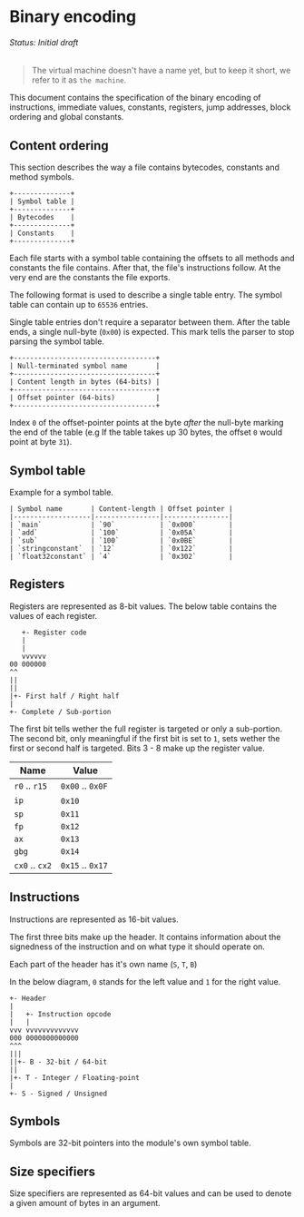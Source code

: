 # Binary encoding
###### Status: Initial draft

> The virtual machine doesn't have a name yet, but to keep it short,
we refer to it as `the machine`.

This document contains the specification of the binary encoding of instructions,
immediate values, constants, registers, jump addresses, block ordering and
global constants.

## Content ordering

This section describes the way a file contains bytecodes, constants and method symbols.

```
+--------------+
| Symbol table |
+--------------+
| Bytecodes    |
+--------------+
| Constants    |
+--------------+
```

Each file starts with a symbol table containing the offsets to all methods and constants the file contains.
After that, the file's instructions follow. At the very end are the constants the file exports.

The following format is used to describe a single table entry. The symbol table can contain up to `65536` entries.

Single table entries don't require a separator between them. After the table ends, a single null-byte (`0x00`)
is expected. This mark tells the parser to stop parsing the symbol table.

```
+-----------------------------------+
| Null-terminated symbol name       |
+-----------------------------------+
| Content length in bytes (64-bits) |
+-----------------------------------+
| Offset pointer (64-bits)          |
+-----------------------------------+
```

Index `0` of the offset-pointer points at the byte *after* the null-byte marking the end of the table
(e.g If the table takes up 30 bytes, the offset `0` would point at byte `31`).

## Symbol table

Example for a symbol table.

```
| Symbol name       | Content-length | Offset pointer |
|-------------------|----------------|----------------|
| `main`            | `90`           | `0x000`        |
| `add`             | `100`          | `0x05A`        |
| `sub`             | `100`          | `0x0BE`        |
| `stringconstant`  | `12`           | `0x122`        |
| `float32constant` | `4`            | `0x302`        |
```

## Registers

Registers are represented as 8-bit values.
The below table contains the values of each register.

```
   +- Register code
   |
   |
   vvvvvv
00 000000
^^
||
||
|+- First half / Right half
|
+- Complete / Sub-portion
```

The first bit tells wether the full register is targeted or only a sub-portion.
The second bit, only meaningful if the first bit is set to `1`, sets
wether the first or second half is targeted.
Bits 3 - 8 make up the register value.

| Name           | Value            |
|----------------|------------------|
| `r0` .. `r15`  | `0x00` .. `0x0F` |
| `ip`           | `0x10`           |
| `sp`           | `0x11`           |
| `fp`           | `0x12`           |
| `ax`           | `0x13`           |
| `gbg`          | `0x14`           |
| `cx0` .. `cx2` | `0x15` .. `0x17` |

## Instructions

Instructions are represented as 16-bit values.

The first three bits make up the header. It contains information about the signedness of the instruction
and on what type it should operate on.

Each part of the header has it's own name (`S`, `T`, `B`)

In the below diagram, `0` stands for the left value and `1` for the right value.

```
+- Header
|
|   +- Instruction opcode
|   |
vvv vvvvvvvvvvvvv
000 0000000000000
^^^
|||
||+- B - 32-bit / 64-bit
||
|+- T - Integer / Floating-point
|
+- S - Signed / Unsigned
```

## Symbols

Symbols are 32-bit pointers into the module's own symbol table.

## Size specifiers

Size specifiers are represented as 64-bit values and can be used to denote a given amount of bytes in an argument.
